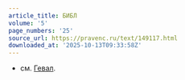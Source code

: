 ```yaml
---
article_title: БИБЛ
volume: '5'
page_numbers: '25'
source_url: https://pravenc.ru/text/149117.html
downloaded_at: '2025-10-13T09:33:58Z'
---
```


- см. [Гевал](https://pravenc.ru/text/Гевал.html).
